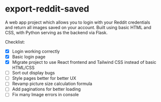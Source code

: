 # export-reddit-saved

A web app project which allows you to login with your Reddit credentials and return all images saved on your account.
Built using basic HTML and CSS, with Python serving as the backend via Flask.

Checklist:
- [x] Login working correctly
- [x] Basic login page
- [x] Migrate project to use React frontend and Tailwind CSS instead of basic HTML/CSS
- [ ] Sort out display bugs
- [ ] Style pages better for better UX
- [ ] Revamp picture size calculation formula
- [ ] Add paginations for better loading
- [ ] Fix many Image errors in console